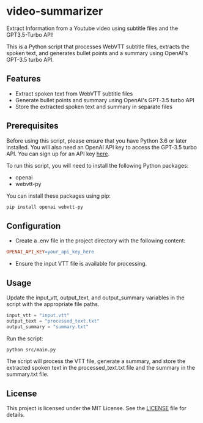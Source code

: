# video-summarizer
Extract Information from a Youtube video using subtitle files and the GPT3.5-Turbo API!

This is a Python script that processes WebVTT subtitle files, extracts the spoken text, and generates bullet points and a summary using OpenAI's GPT-3.5 turbo API.

## Features
- Extract spoken text from WebVTT subtitle files
- Generate bullet points and summary using OpenAI's GPT-3.5 turbo API
- Store the extracted spoken text and summary in separate files

## Prerequisites
Before using this script, please ensure that you have Python 3.6 or later installed. You will also need an OpenAI API key to access the GPT-3.5 turbo API. You can sign up for an API key [here](https://beta.openai.com/signup/).

To run this script, you will need to install the following Python packages:

- openai
- webvtt-py

You can install these packages using pip:

```bash
pip install openai webvtt-py
```

## Configuration
- Create a .env file in the project directory with the following content:
```makefile
OPENAI_API_KEY=your_api_key_here
```

- Ensure the input VTT file is available for processing.

## Usage
Update the input_vtt, output_text, and output_summary variables in the script with the appropriate file paths.

```python
input_vtt = "input.vtt"
output_text = "processed_text.txt"
output_summary = "summary.txt"
```

Run the script:

```bash
python src/main.py
```
The script will process the VTT file, generate a summary, and store the extracted spoken text in the processed_text.txt file and the summary in the summary.txt file.

## License
This project is licensed under the MIT License. See the [LICENSE](./LICENSE) file for details.
